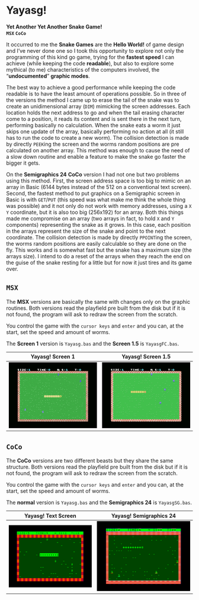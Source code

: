 
# Yayasg!  
**Yet Another Yet Another Snake Game!**  
**`MSX`  `CoCo`**  
  
It occurred to me the  **Snake Games**  are the  **Hello World!**  of game design and I’ve never done one so I took this opportunity to explore not only the programming of this kind go game, trying for the  **fastest speed**  I can achieve (while keeping the code  **readable**), but also to explore some mythical (to me) characteristics of the computers involved, the “**undocumented**”  **graphic modes**.  
  
The best way to achieve a good performance while keeping the code readable is to have the least amount of operations possible. So in three of the versions the method I came up to erase the tail of the snake was to create an unidimensional array (`DIM`) mimicking the screen addresses. Each location holds the next address to go and when the tail erasing character come to a position, it reads its content and is sent there in the next turn, performing basically no calculation. When the snake eats a worm it just skips one update of the array, basically performing no action at all (it still has to run the code to create a new worm). The collision detection is made by directly `PEEK`ing the screen and the worms random positions are pre calculated on another array. This method was enough to cause the need of a slow down routine and enable a feature to make the snake go faster the bigger it gets.  
  
On the **Semigraphics 24** **CoCo** version I had not one but two problems using this method. First, the screen address space is too big to mimic on an array in Basic (6144 bytes instead of the 512 on a conventional text screen). Second, the fastest method to put graphics on a Semigraphic screen in Basic is with `GET`/`PUT` (this speed was what make me think the whole thing was possible) and it not only do not work with memory addresses, using a `X` `Y` coordinate, but it is also too big (256x192) for an array. Both this things made me compromise on an array (two arrays in fact, to hold `X` and `Y` components) representing the snake as it grows. In this case, each position in the arrays represent the size of the snake and point to the next coordinate. The collision detection is made by directly `PPOINT`ing the screen, the worms random positions are easily calculable so they are done on the fly. This works and is somewhat fast but the snake has a maximum size (the arrays size). I intend to do a reset of the arrays when they reach the end on the guise of the snake resting for a little but for now it just tires and its game over.  
  
## **`MSX`**  
  
The **MSX** versions are basically the same with changes only on the graphic routines. Both versions read the playfield pre built from the disk but if it is not found, the program will ask to redraw the screen from the scratch.  
  
You control the game with the `cursor keys` and `enter` and you can, at the start, set the speed and amount of worms.  
  
The **Screen 1** version is `Yayasg.bas` and the **Screen 1.5** is `YayasgFC.bas`.  
  
Yayasg! Screen 1|Yayasg! Screen 1.5  
:-------------------------:|:-------------------------:  
![Yayasg! Screen 1](Images/YayasgMSX.png)  |  ![Yayasg! Screen 1.5](Images/YayasgFCMSX.png)  
  
## **`CoCo`**  
  
The **CoCo** versions are two different beasts but they share the same structure. Both versions read the playfield pre built from the disk but if it is not found, the program will ask to redraw the screen from the scratch.  
  
You control the game with the `cursor keys` and `enter` and you can, at the start, set the speed and amount of worms.  
  
The **normal** version is `Yayasg.bas` and the **Semigraphics 24** is `YayasgSG.bas`.  
  
Yayasg! Text Screen|Yayasg! Semigraphics 24  
:-------------------------:|:-------------------------:  
![Yayasg! Text Screen](Images/YayasgCoCo.png)  |  ![Yayasg! Semigraphics 24](Images/YayasgSGCoCo.png)  
